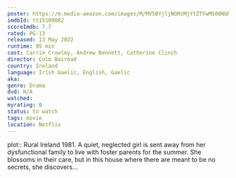 ```yaml
---
poster: https://m.media-amazon.com/images/M/MV5BYjljNGMzMjYtZTYwMS00NGMxLWIxY2UtM2E1N2FjZjBlN2MwXkEyXkFqcGdeQXVyMTUzMTg2ODkz._V1_SX300.jpg
imdbId: tt15109082
scoreImdb: 7.7
rated: PG-13
released: 13 May 2022
runtime: 95 min
cast: Carrie Crowley, Andrew Bennett, Catherine Clinch
director: Colm Bairéad
country: Ireland
language: Irish Gaelic, English, Gaelic
aka: 
genre: Drama
dvd: N/A
watched: 
myrating: 0
status: to watch
tags: movie
location: Netflix
---
```


plot:: Rural Ireland 1981. A quiet, neglected girl is sent away from her dysfunctional family to live with foster parents for the summer. She blossoms in their care, but in this house where there are meant to be no secrets, she discovers...